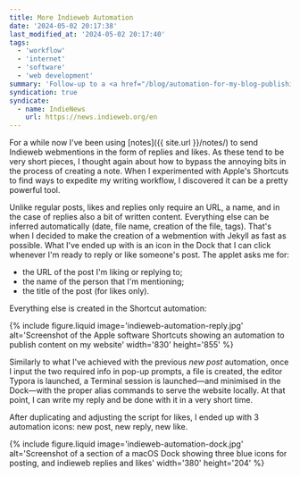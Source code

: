 ```yaml
---
title: More Indieweb Automation
date: '2024-05-02 20:17:38'
last_modified_at: '2024-05-02 20:17:40'
tags:
  - 'workflow'
  - 'internet'
  - 'software'
  - 'web development'
summary: 'Follow-up to a <a href="/blog/automation-for-my-blog-publishing-workflow/">previous case study</a> on how I automated my static website publishing workflow. This time, a lean Shortcut script is allowing me to write webmentions in seconds.'
syndication: true
syndicate:
  - name: IndieNews
    url: https://news.indieweb.org/en
---
```

For a while now I've been using [notes]({{ site.url }}/notes/) to send Indieweb webmentions in the form of replies and likes. As these tend to be very short pieces, I thought again about how to bypass the annoying bits in the process of creating a note. When I experimented with Apple's Shortcuts to find ways to expedite my writing workflow, I discovered it can be a pretty powerful tool.

Unlike regular posts, likes and replies only require an URL, a name, and in the case of replies also a bit of written content. Everything else can be inferred automatically (date, file name, creation of the file, tags). That's when I decided to make the creation of a webmention with Jekyll as fast as possible. What I've ended up with is an icon in the Dock that I can click whenever I'm ready to reply or like someone's post. The applet asks me for: 

- the URL of the post I'm liking or replying to;
- the name of the person that I'm mentioning;
- the title of the post (for likes only).

Everything else is created in the Shortcut automation:

{% include figure.liquid image='indieweb-automation-reply.jpg' alt='Screenshot of the Apple software Shortcuts showing an automation to publish content on my website' width='830' height='855' %}

Similarly to what I've achieved with the previous _new post_ automation, once I input the two required info in pop-up prompts, a file is created, the editor Typora is launched, a Terminal session is launched—and minimised in the Dock—with the proper alias commands to serve the website locally. At that point, I can write my reply and be done with it in a very short time.

After duplicating and adjusting the script for likes, I ended up with 3 automation icons: new post, new reply, new like.

{% include figure.liquid image='indieweb-automation-dock.jpg' alt='Screenshot of a section of a macOS Dock showing three blue icons for posting, and indieweb replies and likes' width='380' height='204' %}